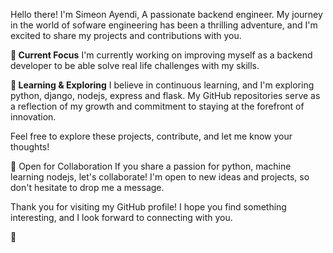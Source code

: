 
Hello there! I'm Simeon Ayendi, A passionate backend engineer. My journey in the world of sofware engineering has been a thrilling adventure, and I'm excited to share my projects and contributions with you.

**🔭 Current Focus**
I'm currently working on improving myself as a backend developer to be able solve real life challenges with my skills.

**🌱 Learning & Exploring**
I believe in continuous learning, and I'm  exploring python, django, nodejs, express and flask. My GitHub repositories serve as a reflection of my growth and commitment to staying at the forefront of innovation.

Feel free to explore these projects, contribute, and let me know your thoughts!

🤝 Open for Collaboration
If you share a passion for python, machine learning nodejs, let's collaborate! I'm open to new ideas and projects, so don't hesitate to drop me a message.

Thank you for visiting my GitHub profile! I hope you find something interesting, and I look forward to connecting with you.

 🚀
